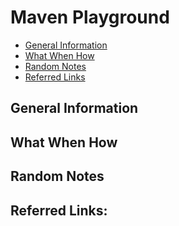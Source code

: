 # Maven Playground

* [General Information](#general-information)
* [What When How](#what-when-how)
* [Random Notes](#random-notes)
* [Referred Links](#referred-links)

## General Information

## What When How

## Random Notes

## Referred Links: